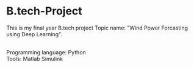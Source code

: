 # B.tech-Project
This is my final year B.tech project
Topic name: "Wind Power Forcasting using Deep Learning".

<br/>Programming language: Python
<br/>Tools: Matlab Simulink
